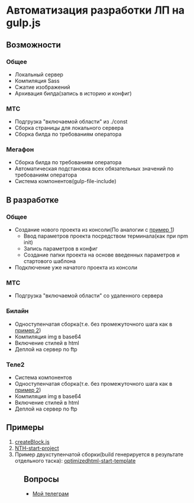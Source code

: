 <h1>Автоматизация разработки ЛП на gulp.js</h1>
<h2>Возможности</h2>
<h3>Общее</h3>
<ul>
  <li>Локальный сервер</li>
  <li>Компиляция Sass</li>
  <li>Сжатие изображений</li>
  <li>Архивация билда(запись в историю и конфиг)</li>
</ul>
<h3>МТС</h3>
<ul>
  <li>Подгрузка "включаемой области" из ./const</li>
  <li>Сборка страницы для локального сервера</li>
  <li>Сборка билда по требованиям оператора</li>
</ul>
<h3>Мегафон</h3>
<ul>
  <li>Сборка билда по требованиям оператора</li>
  <li>Автоматическая подстановка всех обязательных значений по требованиям оператора</li>
  <li>Система компонентов(gulp-file-include)</li>
</ul>
<h2>В разработке</h2>
<h3>Общее</h3>
<ul>
  <li>
    Создание нового проекта из консоли(По аналогии с <a href="NTHCB">пример 1</a>)
    <ul>
      <li>Ввод параметров проекта посредством терминала(как при npm init)</li>
      <li>Запись параметров в конфиг</li>
      <li>Создание папки проекта на основе введенных параметров и стартового шаблона</li>
    </ul>
  </li>
  <li>Подключение уже начатого проекта из консоли</li>
</ul>
<h3>МТС</h3>
<ul>
  <li>Подгрузка "включаемой области" со удаленного сервера</li>
</ul>
<h3>Билайн</h3>
<ul>
  <li>Одноступенчатая сборка(т.е. без промежуточного шага как в <a href="NTH">пример 2</a>)</li>
  <li>Компиляция img в base64</li>
  <li>Включение стилей в html</li>
  <li>Деплой на сервер по ftp</li>
</ul>
<h3>Теле2</h3>
<ul>
  <li>Система компонентов</li>
  <li>Одноступенчатая сборка(т.е. без промежуточного шага как в <a href="NTH">пример 2</a>)</li>
  <li>Компиляция img в base64</li>
  <li>Включение стилей в html</li>
  <li>Деплой на сервер по ftp</li>
</ul>
<h2>Примеры</h2>
<ol>
  <li id="NTHCB"><a href="https://github.com/nicothin/NTH-start-project/blob/master/createBlock.js">createBlock.js</a></li>
  <li id="NTH"><a href="https://github.com/nicothin/NTH-start-project">NTH-start-project</a></li>
  <li id="WDM">Пример двухступенчатой сборки(build генерируется в результате отдельного таска): <a href="https://github.com/agragregra/optimizedhtml-start-template">optimizedhtml-start-template</a></li>
<ol>
<h2>Вопросы</h2>
<ul>
  <li><a href="https://t.me/beast_hotline">Мой телеграм</a></li>
<ul>